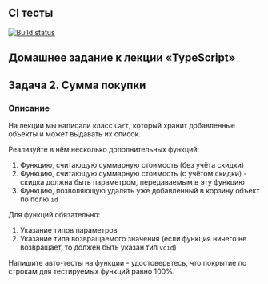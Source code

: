 ## CI тесты
[![Build status](https://ci.appveyor.com/api/projects/status/bttq9fmtq7k8j8h0?svg=true)](https://ci.appveyor.com/project/Natasha01013/ajs-hw12-task2-buy-amount)

## Домашнее задание к лекции «TypeScript»
## Задача 2. Сумма покупки
### Описание

На лекции мы написали класс `Cart`, который хранит добавленные объекты и может выдавать их список.

Реализуйте в нём несколько дополнительных функций:

1. Функцию, считающую суммарную стоимость (без учёта скидки) 
2. Функцию, считающую суммарную стоимость (с учётом скидки) - скидка должна быть параметром, передаваемым в эту функцию 
3. Функцию, позволяющую удалять уже добавленный в корзину объект по полю `id` 

Для функций обязательно: 

1. Указание типов параметров
2. Указание типа возвращаемого значения (если функция ничего не возвращает, то должен быть указан тип `void`) 

Напишите авто-тесты на функции - удостоверьтесь, что покрытие по строкам для тестируемых функций равно 100%.